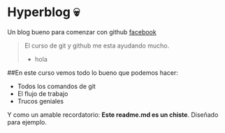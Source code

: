 # Hyperblog 💀
Un blog bueno para comenzar con github [facebook](https://facebook.com)
>El curso de git y github me esta ayudando mucho.
> - hola

##En este curso vemos todo lo bueno que podemos hacer:
* Todos los comandos de git
* El flujo de trabajo
* Trucos geniales

Y como un amable recordatorio: **Este readme.md es un chiste**. Diseñado para ejemplo. 
